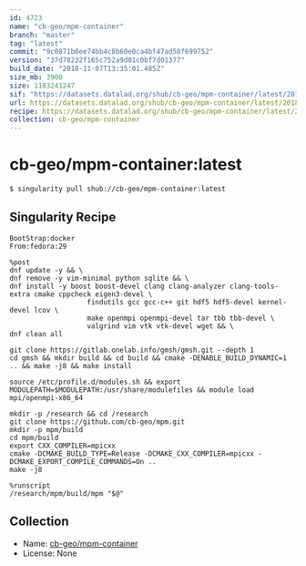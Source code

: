 ```yaml
---
id: 4723
name: "cb-geo/mpm-container"
branch: "master"
tag: "latest"
commit: "9c0871b0ee74bb4c8b60e0ca4bf47ad58f699752"
version: "37d78232f165c752a9d01c0bf7d01377"
build_date: "2018-11-07T13:35:01.485Z"
size_mb: 3900
size: 1103241247
sif: "https://datasets.datalad.org/shub/cb-geo/mpm-container/latest/2018-11-07-9c0871b0-37d78232/37d78232f165c752a9d01c0bf7d01377.simg"
url: https://datasets.datalad.org/shub/cb-geo/mpm-container/latest/2018-11-07-9c0871b0-37d78232/
recipe: https://datasets.datalad.org/shub/cb-geo/mpm-container/latest/2018-11-07-9c0871b0-37d78232/Singularity
collection: cb-geo/mpm-container
---
```


# cb-geo/mpm-container:latest

```bash
$ singularity pull shub://cb-geo/mpm-container:latest
```

## Singularity Recipe

```singularity
BootStrap:docker
From:fedora:29

%post
dnf update -y && \
dnf remove -y vim-minimal python sqlite && \
dnf install -y boost boost-devel clang clang-analyzer clang-tools-extra cmake cppcheck eigen3-devel \
                   findutils gcc gcc-c++ git hdf5 hdf5-devel kernel-devel lcov \
                   make openmpi openmpi-devel tar tbb tbb-devel \
                   valgrind vim vtk vtk-devel wget && \
dnf clean all

git clone https://gitlab.onelab.info/gmsh/gmsh.git --depth 1
cd gmsh && mkdir build && cd build && cmake -DENABLE_BUILD_DYNAMIC=1 .. && make -j8 && make install

source /etc/profile.d/modules.sh && export MODULEPATH=$MODULEPATH:/usr/share/modulefiles && module load mpi/openmpi-x86_64

mkdir -p /research && cd /research 
git clone https://github.com/cb-geo/mpm.git
mkdir -p mpm/build
cd mpm/build 
export CXX_COMPILER=mpicxx
cmake -DCMAKE_BUILD_TYPE=Release -DCMAKE_CXX_COMPILER=mpicxx -DCMAKE_EXPORT_COMPILE_COMMANDS=On ..
make -j8

%runscript
/research/mpm/build/mpm "$@"
```

## Collection

 - Name: [cb-geo/mpm-container](https://github.com/cb-geo/mpm-container)
 - License: None

